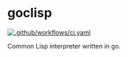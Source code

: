 # goclisp

[![.github/workflows/ci.yaml](https://github.com/x0y14/goclisp/actions/workflows/ci.yaml/badge.svg?branch=main)](https://github.com/x0y14/goclisp/actions/workflows/ci.yaml)

Common Lisp interpreter written in go.